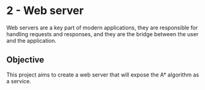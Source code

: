 # 2 - Web server

Web servers are a key part of modern applications, they are responsible for handling requests and responses, and they are the bridge between the user and the application.

## Objective

This project aims to create a web server that will expose the A* algorithm as a service.
